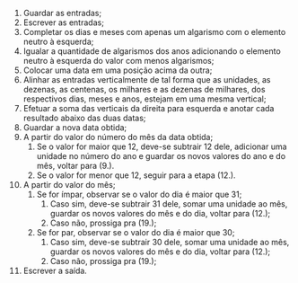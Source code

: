 1. Guardar as entradas; 
2. Escrever as entradas; 
3. Completar os dias e meses com apenas um algarismo com o elemento neutro à esquerda; 
4. Igualar a quantidade de algarismos dos anos adicionando o elemento neutro à esquerda do valor com menos algarismos; 
5. Colocar uma data em uma posição acima da outra; 
6. Alinhar as entradas verticalmente de tal forma que as unidades, as dezenas, as centenas, os milhares e as dezenas de milhares, dos respectivos dias, meses e anos, estejam em uma mesma vertical; 
7. Efetuar a soma das verticais da direita para esquerda e anotar cada resultado abaixo das duas datas; 
8. Guardar a nova data obtida; 
9. A partir do valor do número do mês da data obtida; 
    1. Se o valor for maior que 12, deve-se subtrair 12 dele,  adicionar uma unidade no número do ano e guardar os novos valores do ano e do mês, voltar para (9.). 
    2. Se o valor for menor que 12, seguir para a etapa (12.). 
10. A partir do valor do mês; 
    1. Se for ímpar, observar se o valor do dia é maior que 31; 
        1. Caso sim, deve-se subtrair 31 dele, somar uma unidade ao mês, guardar os novos valores do mês e do dia, voltar para (12.); 
        2. Caso não, prossiga pra (19.); 
    2. Se for par, observar se o valor do dia é maior que 30; 
        1. Caso sim, deve-se subtrair 30 dele, somar uma unidade ao mês, guardar os novos valores do mês e do dia, voltar para (12.); 
        2. Caso não, prossiga pra (19.); 
11. Escrever a saída. 
